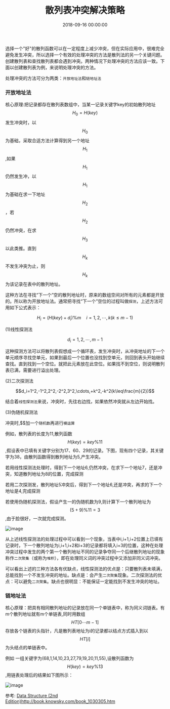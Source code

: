 ﻿---
layout: post
title: 散列表冲突解决策略
date: 2018-09-16 00:00:00
categories: 算法与数据结构
mathjax: true
---

选择一个"好"的散列函数可以在一定程度上减少冲突，但在实际应用中，很难完全避免发生冲突，所以选择一个有效的处理冲突的方法是散列法的另一个关键问题。创建散列表和查找散列表都会遇到冲突。两种情况下处理冲突的方法应该一致。下面以创建散列表为例，来说明处理冲突的方法。

处理冲突的方法可分为两类：``开放地址法``和``链地址法``

### 开放地址法

核心原理:把记录都存在散列表数组中，当某一记录关键字key的初始散列地址$$H_0=H(key)$$发生冲突时，以$$H_0$$为基础，采取合适方法计算得到另一个地址$$H_1$$,如果$$H_1$$仍然发生冲，以$$H_1$$为基础在求一下地址$$H_2$$，若$$H_2$$仍然冲突，在求$$H_3$$以此类推。直到$$H_k$$不发生冲突为止，则$$H_k$$为该记录在表中的散列地址。

这种方法在寻找“下一个”空的散列地址时，原来的数组空间对所有的元素都是开放的。所以称为开放地址法。通常把寻找“下一个”空位的过程叫做``探测``，上述方法可用如下公式表示：

$$H_i=(H(key)+d_i)\%m\quad i=1,2,\cdots,k(k\leq m - 1)$$

(1)线性探测法

$$d_i=1,2,\cdots,m-1$$

这种探测方法可以将散列表假想成一个循环表，发生冲突时，从冲突地址的下一个单元顺序寻找空单元，如果到最后一个位置也没找到空单元，则回到表头开始继续查找。直到找到一个空位。就把此元素放在此空位。如果找不到空位，则说明散列表已满，需要进行溢出处理。

(2)二次探测法

$$d_i=1^2,-1^2,2^2,-2^2,3^2,\cdots,+k^2,-k^2(k\leq\frac{m}{2})$$

结合着``线性探测法``来说，冲突时，先往右边找，如果依然冲突就从左边开始找。

(3)伪随机探测法

冲突时,$$加一个``随机数``再进行``模运算``

例如，散列表的长度为11,散列函数$$H(key)=key\%11$$,假设表中已填有关键字分别为17、60、29的记录。下图，现有四个记录，其关键字为38，由散列函数得到散列地址为5,产生冲突。

若用线性探测法处理时，得到下一个地址6,仍然冲突，在求下一个地址7，还是冲突，知道散列地址为8的位置，完成探测

若用二次探测发，散列地址5冲突后，得到下一个地址6,还是冲突，再求的下一个地址是4,完成探测

若使用伪随机探测法，假设产生一的伪随机数为9,则计算下一个散列地址为$$(5+9)\%11=3$$,由于脸很好，一次就完成探测。

![image](https://i.loli.net/2019/07/02/5d1aafff0d30228038.jpg)


从上述线性探测法的处理过程中可以看到一个现象，当表中i,i+1,i+2位置上已填有记录时，下一个散列地址为i,i+1,i+2和i+3的记录都将填入i+3的位置，这种在处理冲突过程中发生的两个第一个散列地址不同的记录争夺同一个后继散列地址的现象称作``二次聚集``（或称为``堆积``），即在处理同义词的冲突过程中又添加非同义词冲突。

可以看出上述的三种方法各有优缺点，线性探测法的优点是：只要散列表未填满，总能找到一个不发生冲突的地址。缺点是：会产生``二次聚集``现象。二次探测法的优点：可以避免``二次聚集``。缺点也很明显：不能保证一定能找到不发生冲突的地址。

### 链地址法

核心原理：把具有相同散列地址的记录放在同一个单链表中，称为同义词链表。有m个散列地址就有m个单链表,同时用数组$$HT[0\cdots m-1]$$存放各个链表的头指针，凡是散列表地址为i的记录都以结点方式插入到以$$HT[i]$$为头结点的单链表中。

例如 一组关键字为(68,1,14,10,23,27,79,19,20,11,55),设散列函数为$$H(key)=key\%13$$,用链表处理后的结果如下图所示：

![image](https://i.loli.net/2019/07/02/5d1ab001cdf1242530.jpg)

参考: [Data Structure (2nd Edition)](http://book.knowsky.com/book_1030305.htm)http://book.knowsky.com/book_1030305.htm